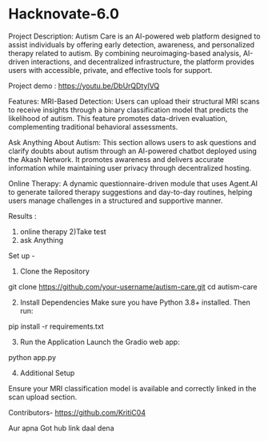 # Hacknovate-6.0
Project Description: 
Autism Care is an AI-powered web platform designed to assist individuals by offering early detection, awareness, and personalized therapy related to autism. By combining neuroimaging-based analysis, AI-driven interactions, and decentralized infrastructure, the platform provides users with accessible, private, and effective tools for support.

Project demo : 
https://youtu.be/DbUrQDtyIVQ

Features: 
MRI-Based Detection: Users can upload their structural MRI scans to receive insights through a binary classification model that predicts the likelihood of autism. This feature promotes data-driven evaluation, complementing traditional behavioral assessments.

Ask Anything About Autism: This section allows users to ask questions and clarify doubts about autism through an AI-powered chatbot deployed using the Akash Network. It promotes awareness and delivers accurate information while maintaining user privacy through decentralized hosting.

Online Therapy: A dynamic questionnaire-driven module that uses Agent.AI to generate tailored therapy suggestions and  day-to-day routines, helping users manage challenges in a structured and supportive manner.

Results :
1) online therapy
2)Take test 
3) ask Anything 


Set up - 
1. Clone the Repository

git clone https://github.com/your-username/autism-care.git
cd autism-care


2. Install Dependencies
Make sure you have Python 3.8+ installed. Then run:

pip install -r requirements.txt


3. Run the Application
Launch the Gradio web app:

python app.py


4. Additional Setup

Ensure your MRI classification model is available and correctly linked in the scan upload section.



Contributors- 
https://github.com/KritiC04

Aur apna Got hub link daal dena
